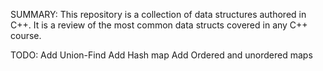 SUMMARY:
  This repository is a collection of data structures authored in C++. It is a review of the most common data structs covered in any C++ course.

TODO:
  Add Union-Find
  Add Hash map
  Add Ordered and unordered maps
